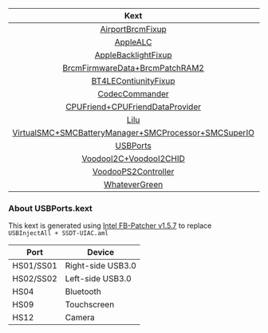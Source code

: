 |                             Kext                             | Version |
| :----------------------------------------------------------: | ------- |
| [AirportBrcmFixup](https://github.com/acidanthera/AirportBrcmFixup) | 1.1.8   |
|     [AppleALC](https://github.com/acidanthera/AppleALC)      | 1.3.4   |
| [AppleBacklightFixup](https://bitbucket.org/RehabMan/applebacklightfixup) | 1013    |
| [BrcmFirmwareData+BrcmPatchRAM2](https://bitbucket.org/RehabMan/os-x-brcmpatchram/downloads/) | 0505    |
| [BT4LEContiunityFixup](https://github.com/acidanthera/BT4LEContiunityFixup) | 1.1.2   |
| [CodecCommander](https://github.com/RehabMan/EAPD-Codec-Commander) | 1003    |
| [CPUFriend+CPUFriendDataProvider](https://github.com/acidanthera/CPUFriend) | 1.1.5   |
|         [Lilu](https://github.com/acidanthera/Lilu)          | 1.3.1   |
| [VirtualSMC+SMCBatteryManager+SMCProcessor+SMCSuperIO](https://github.com/acidanthera/VirtualSMC) | 1.0.2   |
| [USBPorts](https://www.tonymacx86.com/threads/release-intel-fb-patcher-v1-4-5.254559/) | 1.5.7   |
| [VoodooI2C+VoodooI2CHID](https://github.com/alexandred/VoodooI2C) | 2.1.4   |
| [VoodooPS2Controller](https://bitbucket.org/RehabMan/os-x-voodoo-ps2-controller/downloads/) | 1008    |
| [WhateverGreen](https://github.com/acidanthera/WhateverGreen) | 1.2.6   |

### About USBPorts.kext

This kext is generated using [Intel FB-Patcher v1.5.7](https://www.tonymacx86.com/threads/release-intel-fb-patcher-v1-4-5.254559/) to replace ` USBInjectAll + SSDT-UIAC.aml`

| Port      | Device            |
| --------- | ----------------- |
| HS01/SS01 | Right-side USB3.0 |
| HS02/SS02 | Left-side USB3.0  |
| HS04      | Bluetooth         |
| HS09      | Touchscreen       |
| HS12      | Camera            |

